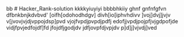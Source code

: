 bb # Hacker_Rank-solution
kkkkyiuyiyi
bbbbhkiiy
ghnf
gnfnfgfvn
dfbnkbnjkdvbvd'
[oifh[odohodhdgv]
divh[io[iphvhdivv
]voj]dvj]jvjv
v[jvovjvjdjvppojdsp]pvd
vjojfvpdjpvpdjpdfj
edofjjvpdjpojpfjvjgdpofjde
vidjfpvjedfojdf]fd
jfojdfjgodjdv
jdfjovpfdjvpjdv
p]d]j]vjvdj]ved
